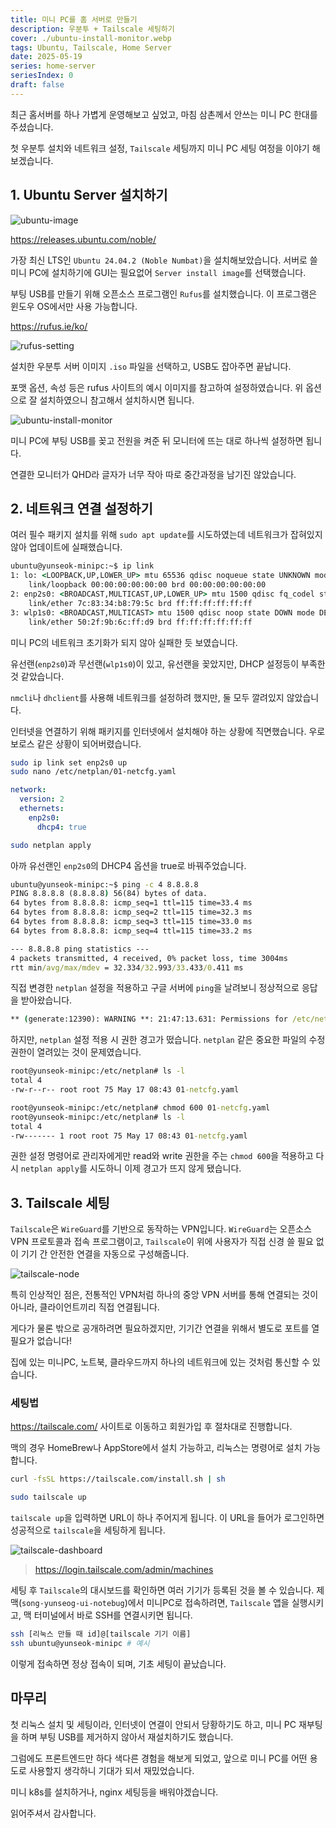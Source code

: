 ```yaml
---
title: 미니 PC를 홈 서버로 만들기
description: 우분투 + Tailscale 세팅하기
cover: ./ubuntu-install-monitor.webp
tags: Ubuntu, Tailscale, Home Server
date: 2025-05-19
series: home-server
seriesIndex: 0
draft: false
---
```


최근 홈서버를 하나 가볍게 운영해보고 싶었고, 마침 삼촌께서 안쓰는 미니 PC 한대를 주셨습니다.

첫 우분투 설치와 네트워크 설정, `Tailscale` 세팅까지 미니 PC 세팅 여정을 이야기 해보겠습니다.


## 1. Ubuntu Server 설치하기

![ubuntu-image](./ubuntu-image.webp)

https://releases.ubuntu.com/noble/

가장 최신 LTS인 `Ubuntu 24.04.2 (Noble Numbat)`을 설치해보았습니다. 서버로 쓸 미니 PC에 설치하기에 GUI는 필요없어 `Server install image`를 선택했습니다.

부팅 USB를 만들기 위해 오픈소스 프로그램인 `Rufus`를 설치했습니다. 이 프로그램은 윈도우 OS에서만 사용 가능합니다.

https://rufus.ie/ko/

![rufus-setting](./rufus-setting.webp)

설치한 우분투 서버 이미지 `.iso` 파일을 선택하고, USB도 잡아주면 끝납니다. 

포맷 옵션, 속성 등은 rufus 사이트의 예시 이미지를 참고하여 설정하였습니다. 위 옵션으로 잘 설치하였으니 참고해서 설치하시면 됩니다.

![ubuntu-install-monitor](./ubuntu-install-monitor.webp)

미니 PC에 부팅 USB를 꽂고 전원을 켜준 뒤 모니터에 뜨는 대로 하나씩 설정하면 됩니다.

연결한 모니터가 QHD라 글자가 너무 작아 따로 중간과정을 남기진 않았습니다.


## 2. 네트워크 연결 설정하기

여러 필수 패키지 설치를 위해 `sudo apt update`를 시도하였는데 네트워크가 잡혀있지 않아 업데이트에 실패했습니다.

```cmd
ubuntu@yunseok-minipc:~$ ip link
1: lo: <LOOPBACK,UP,LOWER_UP> mtu 65536 qdisc noqueue state UNKNOWN mode DEFAULT group default qlen 1000
    link/loopback 00:00:00:00:00:00 brd 00:00:00:00:00:00
2: enp2s0: <BROADCAST,MULTICAST,UP,LOWER_UP> mtu 1500 qdisc fq_codel state UP mode DEFAULT group default qlen 1000
    link/ether 7c:83:34:b8:79:5c brd ff:ff:ff:ff:ff:ff
3: wlp1s0: <BROADCAST,MULTICAST> mtu 1500 qdisc noop state DOWN mode DEFAULT group default qlen 1000
    link/ether 50:2f:9b:6c:ff:d9 brd ff:ff:ff:ff:ff:ff
```

미니 PC의 네트워크 초기화가 되지 않아 실패한 듯 보였습니다.

유선랜(`enp2s0`)과 무선랜(`wlp1s0`)이 있고, 유선랜을 꽂았지만, DHCP 설정등이 부족한 것 같았습니다.

`nmcli`나 `dhclient`를 사용해 네트워크를 설정하려 했지만, 둘 모두 깔려있지 않았습니다. 

인터넷을 연결하기 위해 패키지를 인터넷에서 설치해야 하는 상황에 직면했습니다. 우로보로스 같은 상황이 되어버렸습니다.

```sh
sudo ip link set enp2s0 up
sudo nano /etc/netplan/01-netcfg.yaml
```
```yaml
network:
  version: 2
  ethernets:
    enp2s0:
      dhcp4: true
```
```sh
sudo netplan apply
```

아까 유선랜인 `enp2s0`의 DHCP4 옵션을 true로 바꿔주었습니다.

```cmd
ubuntu@yunseok-minipc:~$ ping -c 4 8.8.8.8
PING 8.8.8.8 (8.8.8.8) 56(84) bytes of data.
64 bytes from 8.8.8.8: icmp_seq=1 ttl=115 time=33.4 ms
64 bytes from 8.8.8.8: icmp_seq=2 ttl=115 time=32.3 ms
64 bytes from 8.8.8.8: icmp_seq=3 ttl=115 time=33.0 ms
64 bytes from 8.8.8.8: icmp_seq=4 ttl=115 time=33.2 ms

--- 8.8.8.8 ping statistics ---
4 packets transmitted, 4 received, 0% packet loss, time 3004ms
rtt min/avg/max/mdev = 32.334/32.993/33.433/0.411 ms
```

직접 변경한 `netplan` 설정을 적용하고 구글 서버에 `ping`을 날려보니 정상적으로 응답을 받아왔습니다. 

```cmd
** (generate:12390): WARNING **: 21:47:13.631: Permissions for /etc/netplan/01-network-manager-all.yaml are too open. Netplan configuration should NOT be accessible by others.
```

하지만, `netplan` 설정 적용 시 권한 경고가 떴습니다. `netplan` 같은 중요한 파일의 수정 권한이 열려있는 것이 문제였습니다.

```cmd
root@yunseok-minipc:/etc/netplan# ls -l
total 4
-rw-r--r-- root root 75 May 17 08:43 01-netcfg.yaml
```
```cmd
root@yunseok-minipc:/etc/netplan# chmod 600 01-netcfg.yaml
root@yunseok-minipc:/etc/netplan# ls -l
total 4
-rw------- 1 root root 75 May 17 08:43 01-netcfg.yaml
```

권한 설정 명령어로 관리자에게만 read와 write 권한을 주는 `chmod 600`을 적용하고 다시 `netplan apply`를 시도하니 이제 경고가 뜨지 않게 됐습니다.


## 3. Tailscale 세팅

`Tailscale`은 `WireGuard`를 기반으로 동작하는 VPN입니다.
`WireGuard`는  오픈소스 VPN 프로토콜과 접속 프로그램이고, `Tailscale`이 위에 사용자가 직접 신경 쓸 필요 없이 기기 간 안전한 연결을 자동으로 구성해줍니다.

![tailscale-node](./tailscale-node.svg)


특히 인상적인 점은, 전통적인 VPN처럼 하나의 중앙 VPN 서버를 통해 연결되는 것이 아니라, 클라이언트끼리 직접 연결됩니다.

게다가 물론 밖으로 공개하려면 필요하겠지만, 기기간 연결을 위해서 별도로 포트를 열 필요가 없습니다!

집에 있는 미니PC, 노트북, 클라우드까지 하나의 네트워크에 있는 것처럼 통신할 수 있습니다. 


### 세팅법

https://tailscale.com/ 사이트로 이동하고 회원가입 후 절차대로 진행합니다.

맥의 경우 HomeBrew나 AppStore에서 설치 가능하고, 리눅스는 명령어로 설치 가능합니다.

```sh
curl -fsSL https://tailscale.com/install.sh | sh

sudo tailscale up
```

`tailscale up`을 입력하면 URL이 하나 주어지게 됩니다. 이 URL을 들어가 로그인하면 성공적으로 `tailscale`을 세팅하게 됩니다.

![tailscale-dashboard](./tailscale-dashboard.webp)

> https://login.tailscale.com/admin/machines

세팅 후 `Tailscale`의 대시보드를 확인하면 여러 기기가 등록된 것을 볼 수 있습니다. 제 맥(`song-yunseog-ui-notebug`)에서 미니PC로 접속하려면, `Tailscale` 앱을 실행시키고, 맥 터미널에서 바로 SSH를 연결시키면 됩니다.

```sh
ssh [리눅스 만들 때 id]@[tailscale 기기 이름]
ssh ubuntu@yunseok-minipc # 예시
```

이렇게 접속하면 정상 접속이 되며, 기초 세팅이 끝났습니다.

## 마무리

첫 리눅스 설치 및 세팅이라, 인터넷이 연결이 안되서 당황하기도 하고, 미니 PC 재부팅을 하며 부팅 USB를 제거하지 않아서 재설치하기도 했습니다.

그럼에도 프론트엔드만 하다 색다른 경험을 해보게 되었고, 앞으로 미니 PC를 어떤 용도로 사용할지 생각하니 기대가 되서 재밌었습니다.

미니 k8s를 설치하거나, nginx 세팅등을 배워야겠습니다.

읽어주셔서 감사합니다.
